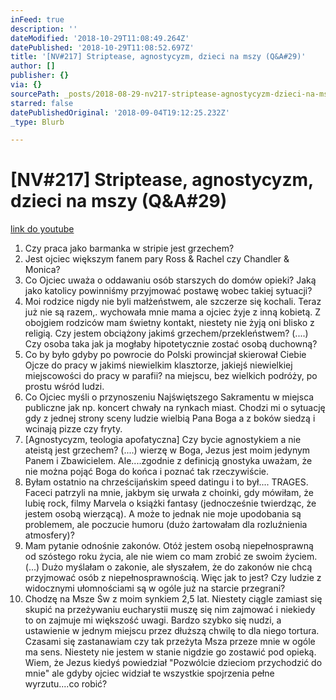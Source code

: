 ```yaml
---
inFeed: true
description: ''
dateModified: '2018-10-29T11:08:49.264Z'
datePublished: '2018-10-29T11:08:52.697Z'
title: '[NV#217] Striptease, agnostycyzm, dzieci na mszy (Q&A#29)'
author: []
publisher: {}
via: {}
sourcePath: _posts/2018-08-29-nv217-striptease-agnostycyzm-dzieci-na-mszy-qanda29.md
starred: false
datePublishedOriginal: '2018-09-04T19:12:25.232Z'
_type: Blurb

---
```

# \[NV\#217\] Striptease, agnostycyzm, dzieci na mszy (Q&A\#29)
[link do youtube][0]

1. Czy praca jako barmanka w stripie jest grzechem?
2. Jest ojciec większym fanem pary Ross & Rachel czy Chandler & Monica?
3. Co Ojciec uważa o oddawaniu osób starszych do domów opieki? Jaką jako katolicy powinniśmy przyjmować postawę wobec takiej sytuacji?
4. Moi rodzice nigdy nie byli małżeństwem, ale szczerze się kochali. Teraz już nie są razem,. wychowała mnie mama a ojciec żyje z inną kobietą. Z obojgiem rodziców mam świetny kontakt, niestety nie żyją oni blisko z religią. Czy jestem obciążony jakimś grzechem/przekleństwem? (....) Czy osoba taka jak ja mogłaby hipotetycznie zostać osobą duchowną?
5. Co by było gdyby po powrocie do Polski prowincjał skierował Ciebie Ojcze do pracy w jakimś niewielkim klasztorze, jakiejś niewielkiej miejscowości do pracy w parafii? na miejscu, bez wielkich podróży, po prostu wśród ludzi.
6. Co Ojciec myśli o przynoszeniu Najświętszego Sakramentu w miejsca publiczne jak np. koncert chwały na rynkach miast. Chodzi mi o sytuację gdy z jednej strony sceny ludzie wielbią Pana Boga a z boków siedzą i wcinają pizze czy fryty. 
7. \[Agnostycyzm, teologia apofatyczna\] Czy bycie agnostykiem a nie ateistą jest grzechem? (....) wierzę w Boga, Jezus jest moim jedynym Panem i Zbawicielem. Ale....zgodnie z definicją gnostyka uważam, że nie można pojąć Boga do końca i poznać tak rzeczywiście.
8. Byłam ostatnio na chrześcijańskim speed datingu i to był.... TRAGES. Faceci patrzyli na mnie, jakbym się urwała z choinki, gdy mówiłam, że lubię rock, filmy Marvela o książki fantasy (jednocześnie twierdząc, że jestem osobą wierzącą). A może to jednak nie moje upodobania są problemem, ale poczucie humoru (dużo żartowałam dla rozluźnienia atmosfery)? 
9. Mam pytanie odnośnie zakonów. Otóż jestem osobą niepełnosprawną od szóstego roku życia, ale nie wiem co mam zrobić ze swoim życiem. (...) Dużo myślałam o zakonie, ale słyszałem, że do zakonów nie chcą przyjmować osób z niepełnosprawnością. Więc jak to jest? Czy ludzie z widocznymi ułomnościami są w ogóle już na starcie przegrani?
10. Chodzę na Msze Św z moim synkiem 2,5 lat. Niestety ciągle zamiast się skupić na przeżywaniu eucharystii muszę się nim zajmować i niekiedy to on zajmuje mi większość uwagi. Bardzo szybko się nudzi, a ustawienie w jednym miejscu przez dłuższą chwilę to dla niego tortura. Czasami się zastanawiam czy tak przeżyta Msza przeze mnie w ogóle ma sens. Niestety nie jestem w stanie nigdzie go zostawić pod opieką. Wiem, że Jezus kiedyś powiedział "Pozwólcie dzieciom przychodzić do mnie" ale gdyby ojciec widział te wszystkie spojrzenia pełne wyrzutu....co robić?

[0]: https://www.youtube.com/watch?v=G0AA4ctN3RQ&